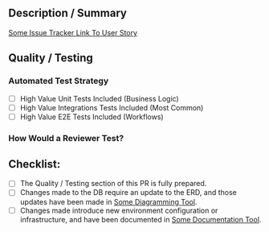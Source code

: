 ## Description / Summary

[Some Issue Tracker Link To User Story](https://www.google.com)

<!--- Include Animated GIF of frontend changes, if they exist -->

<!--- Why is this change required? What problem does it solve? -->

## Quality / Testing

### Automated Test Strategy

- [ ] High Value Unit Tests Included (Business Logic)
- [ ] High Value Integrations Tests Included (Most Common)
- [ ] High Value E2E Tests Included (Workflows)

<!--- Include any notes for the reviewer to assist in code review of automated tests -->

### How Would a Reviewer Test?

<!--- Describe the steps the PR reviewer should take to test the PR. -->
<!--- Other features or areas this might effect? -->

## Checklist:

<!--- Go over all the following points, and put an `x` in all the boxes that apply. -->

- [ ] The Quality / Testing section of this PR is fully prepared.
- [ ] Changes made to the DB require an update to the ERD, and those updates have been made in [Some Diagramming Tool](https://www.google.com). <!--- If this applies to you, please provide a link to any ERDs that changed. -->
- [ ] Changes made introduce new environment configuration or infrastructure, and have been documented in [Some Documentation Tool](https://www.google.com). <!--- If this applies to you, please provide a link to any documentation that changed, and make sure the entire team is aware of these changes. -->
